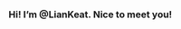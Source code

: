 
### Hi! I’m @LianKeat. Nice to meet you!
<!---
LianKeat/LianKeat is a ✨ special ✨ repository because its `README.md` (this file) appears on your GitHub profile.
You can click the Preview link to take a look at your changes.
--->
